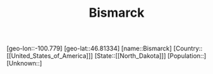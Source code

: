 ﻿---
title: "Bismarck"
location: [46.81334,-100.779]
type: City
tags:
- geo/City


SpocWebEntityId: 36102
isDeleted: false
confidential: public

---
[geo-lon::-100.779]
[geo-lat::46.81334]
[name::Bismarck]
[Country::[[United_States_of_America]]]
[State::[[North_Dakota]]]
[Population::]
[Unknown::]

